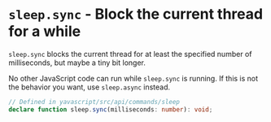 # `sleep.sync` - Block the current thread for a while

`sleep.sync` blocks the current thread for at least the specified number of milliseconds, but maybe a tiny bit longer.

No other JavaScript code can run while `sleep.sync` is running. If this is not the behavior you want, use `sleep.async` instead.

```ts
// Defined in yavascript/src/api/commands/sleep
declare function sleep.sync(milliseconds: number): void;
```
